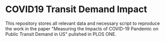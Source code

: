 # COVID19 Transit Demand Impact
 This repository stores all relevant data and necessary script to reproduce the work in the paper "Measuring the Impacts of COVID-19 Pandemic on Public Transit Demand in US" pulished in PLOS ONE.
